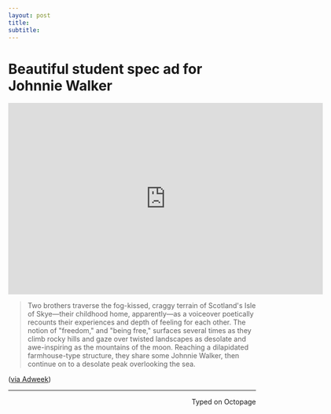 ```yaml
---
layout: post
title: 
subtitle:
---
```


# Beautiful student spec ad for Johnnie Walker

<iframe title="YouTube video player" class="youtube-player" type="text/html" 
width="640" height="390" src="http://www.youtube.com/embed/h2caT4q4Nbs"
frameborder="0" allowFullScreen></iframe>

> Two brothers traverse the fog-kissed, craggy terrain of Scotland's Isle of Skye—their childhood home, apparently—as a voiceover poetically recounts their experiences and depth of feeling for each other. The notion of "freedom," and "being free," surfaces several times as they climb rocky hills and gaze over twisted landscapes as desolate and awe-inspiring as the mountains of the moon. Reaching a dilapidated farmhouse-type structure, they share some Johnnie Walker, then continue on to a desolate peak overlooking the sea.

([via Adweek](http://www.adweek.com/adfreak/breathtaking-spec-ad-johnnie-walker-best-student-work-ever-168620))

 ---
<p align="right">Typed on Octopage</p>